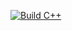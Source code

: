 [![Build C++](https://github.com/droge91/ContIntegration/actions/workflows/c-cpp.yml/badge.svg)](https://github.com/droge91/ContIntegration/actions/workflows/c-cpp.yml)
